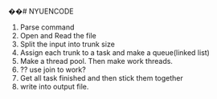 ��# NYUENCODE


1. Parse command
2. Open and Read the file
3. Split the input into trunk size 
4. Assign each trunk to a task and make a queue(linked list)
5. Make a thread pool. Then make work threads.
6. ?? use join to work?
7. Get all task finished and then stick them together
8. write into output file.
